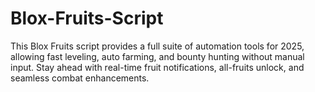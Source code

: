 # Blox-Fruits-Script
This Blox Fruits script provides a full suite of automation tools for 2025, allowing fast leveling, auto farming, and bounty hunting without manual input. Stay ahead with real-time fruit notifications, all-fruits unlock, and seamless combat enhancements.

